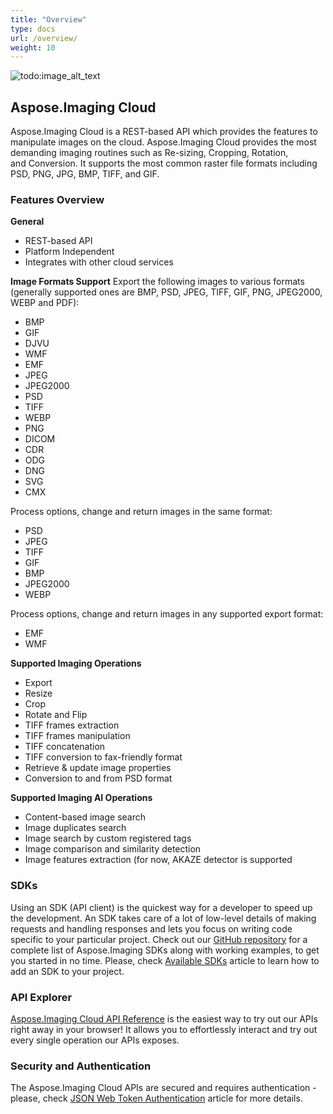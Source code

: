 ```yaml
---
title: "Overview"
type: docs
url: /overview/
weight: 10
---
```


![todo:image_alt_text](/plugins/servlet/confluence/placeholder/unknown-macro)
## **Aspose.Imaging Cloud**
Aspose.Imaging Cloud is a REST-based API which provides the features to manipulate images on the cloud. Aspose.Imaging Cloud provides the most demanding imaging routines such as Re-sizing, Cropping, Rotation, and Conversion. It supports the most common raster file formats including PSD, PNG, JPG, BMP, TIFF, and GIF.
### **Features Overview**
**General**

- REST-based API
- Platform Independent
- Integrates with other cloud services

**Image Formats Support** 
Export the following images to various formats (generally supported ones are BMP, PSD, JPEG, TIFF, GIF, PNG, JPEG2000, WEBP and PDF):

- BMP
- GIF
- DJVU
- WMF
- EMF
- JPEG
- JPEG2000
- PSD
- TIFF
- WEBP
- PNG
- DICOM
- CDR
- ODG
- DNG
- SVG
- CMX

Process options, change and return images in the same format:

- PSD
- JPEG
- TIFF
- GIF
- BMP
- JPEG2000
- WEBP

Process options, change and return images in any supported export format:

- EMF
- WMF

**Supported Imaging Operations**

- Export
- Resize
- Crop
- Rotate and Flip
- TIFF frames extraction
- TIFF frames manipulation
- TIFF concatenation
- TIFF conversion to fax-friendly format
- Retrieve & update image properties
- Conversion to and from PSD format

**Supported Imaging AI Operations**

- Content-based image search
- Image duplicates search
- Image search by custom registered tags
- Image comparison and similarity detection
- Image features extraction (for now, AKAZE detector is supported
### **SDKs**
Using an SDK (API client) is the quickest way for a developer to speed up the development. An SDK takes care of a lot of low-level details of making requests and handling responses and lets you focus on writing code specific to your particular project. Check out our [GitHub repository](https://github.com/aspose-imaging-cloud) for a complete list of Aspose.Imaging SDKs along with working examples, to get you started in no time. Please, check [Available SDKs](/available-sdks/) article to learn how to add an SDK to your project.
### **API Explorer**
[Aspose.Imaging Cloud API Reference](https://apireference.aspose.cloud/imaging/) is the easiest way to try out our APIs right away in your browser! It allows you to effortlessly interact and try out every single operation our APIs exposes.
### **Security and Authentication**
The Aspose.Imaging Cloud APIs are secured and requires authentication - please, check [JSON Web Token Authentication](https://docs.aspose.cloud/display/totalcloud/JSON+Web+Token+Authentication) article for more details.
